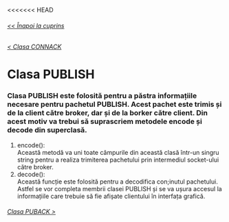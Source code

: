 <<<<<<< HEAD
###### [<< Înapoi la cuprins](../Cuprins.md)
###### [< Clasa CONNACK](08.%20CONNACK.md)
# Clasa PUBLISH
### Clasa PUBLISH este folosită pentru a păstra informațiile necesare pentru pachetul PUBLISH. Acest pachet este trimis și de la client către broker, dar și de la borker către client. Din acest motiv va trebui să suprascriem metodele encode și decode din superclasă.
1. encode():  
Această metodă va uni toate câmpurile din această clasă într-un singru string pentru a realiza trimiterea pachetului prin intermediul socket-ului către broker.
2. decode():  
Această funcție este folosită pentru a decodifica con;inutul pachetului. Astfel se vor completa membrii clasei PUBLISH și se va ușura accesul la informațiile care trebuie să fie afișate clientului în interfața grafică.
###### [Clasa PUBACK >](10.%20PUBACK.md)